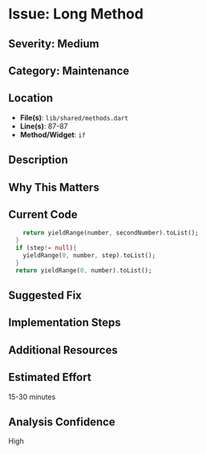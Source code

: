 # Issue: Long Method

## Severity: Medium

## Category: Maintenance

## Location
- **File(s)**: `lib/shared/methods.dart`
- **Line(s)**: 87-87
- **Method/Widget**: `if`

## Description


## Why This Matters


## Current Code
```dart
    return yieldRange(number, secondNumber).toList();
  }
  if (step!= null){
    yieldRange(0, number, step).toList();
  }
  return yieldRange(0, number).toList();
```

## Suggested Fix


## Implementation Steps


## Additional Resources


## Estimated Effort
15-30 minutes

## Analysis Confidence
High
